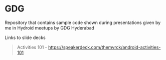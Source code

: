 GDG
===

Repository that contains sample code shown during presentations given by me in Hydroid meetups by GDG Hyderabad

Links to slide decks
> Activities 101 - https://speakerdeck.com/themvrck/android-activities-101